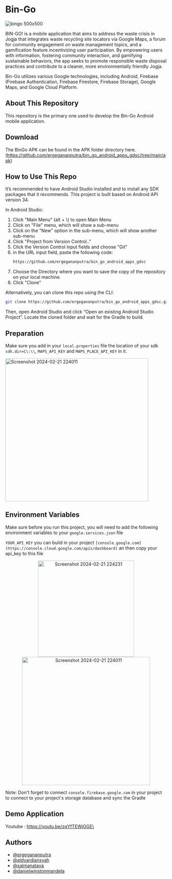 # Bin-Go
![bingo 500x500](https://github.com/ergegananputra/bin_go_android_apps_gdsc/assets/126530940/8b0d3f22-dd6d-4103-942d-82e5e6c01a12)

BIN-GO! is a mobile application  that aims to address the waste crisis in Jogja that integrates waste recycling site locators via Google Maps, a forum for community engagement on waste management topics, and a gamification feature incentivizing user participation. By empowering users with information, fostering community interaction, and gamifying sustainable behaviors, the app seeks to promote responsible waste disposal practices and contribute to a cleaner, more environmentally friendly Jogja.

Bin-Go utilizes various Google technologies, including Android, Firebase (Firebase Authentication, Firebase Firestore, Firebase Storage), Google Maps, and Google Cloud Platform.

## About This Repository
This repository is the primary one used to develop the Bin-Go Android mobile application.

## Download
The BinGo APK can be found in the APK folder directory here. 
(https://github.com/ergegananputra/bin_go_android_apps_gdsc/tree/main/apk)

## How to Use This Repo
It’s recommended to have Android Studio installed and to install any SDK packages that it recommends. 
This project is built based on Android API version 34.

In Android Studio:
1. Click "Main Menu" (alt + \\) to open Main Menu
2. Click on "File" menu, which will show a sub-menu
3. Click on the "New" option in the sub-menu, which will show another sub-menu
4. Click "Project from Version Control.."
5. Click the Version Control input fields and choose "Git"
6. in the URL input field, paste the following code:
   ```bash
   https://github.com/ergegananputra/bin_go_android_apps_gdsc
   ```
7. Choose the Directory where you want to save the copy of the repository on your local machine.
8. Click "Clone"


Alternatively, you can clone this repo using the CLI:
```bash
git clone https://github.com/ergegananputra/bin_go_android_apps_gdsc.git
```

Then, open Android Studio and click “Open an existing Android Studio Project”. Locate the cloned folder and wait for the Gradle to build.


## Preparation

Make sure you add in your `local.properties` file the location of your sdk `sdk.dir=C\:\\`, `MAPS_API_KEY` and `MAPS_PLACE_API_KEY` in it.

<img width="446" alt="Screenshot 2024-02-21 224011" src="https://github.com/ergegananputra/bin_go_android_apps_gdsc/assets/79182959/452befd5-87d7-49bf-a2e9-41c9cce62c28">

## Environment Variables

Make sure before you run this project, you will need to add the following environment variables to your `google.services.json` file


 `YOUR_API_KEY` you can build in your project `[console.google.com](https://console.cloud.google.com/apis/dashboard)` an then copy your api_key to this file

<div style="text-align:center;">
  <img width="300" alt="Screenshot 2024-02-21 224231" src="https://github.com/ergegananputra/bin_go_android_apps_gdsc/assets/79182959/fa69c729-e0e1-4a55-8b4a-b937766b1976" style="display: inline-block;">
  <img width="400" alt="Screenshot 2024-02-21 224011" src="https://github.com/ergegananputra/bin_go_android_apps_gdsc/assets/79182959/976dd015-68b6-4a65-b4c5-f0683ee4c7ab" style="display: inline-block;">
</div>


Note: Don't forget to connect `console.firebase.google.com` in your project to connect to your project's storage database and sync the Gradle

## Demo Application
Youtube : https://youtu.be/zqYfTEWjGGE\

## Authors

- [@ergegananputra](https://github.com/ergegananputra)
- [@aldyardiansyah](https://github.com/ItsmeAldy17)
- [@salmanataya](https://github.com/salmanataya)
- [@danielwinstonmandela](https://github.com/danielwinstonmandela)


